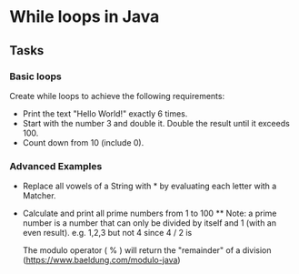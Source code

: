 # While loops in Java

## Tasks

### Basic loops
Create while loops to achieve the following requirements:

* Print the text "Hello World!" exactly 6 times.
* Start with the number 3 and double it. Double the result until it exceeds 100.
* Count down from 10 (include 0).

### Advanced Examples
* Replace all vowels of a String with * by evaluating each letter with a Matcher.
* Calculate and print all prime numbers from 1 to 100
  ** Note: a prime number is a number that can only be divided by itself and 1 (with an even result). e.g. 1,2,3 but not 4 since 4 / 2 is

  The modulo operator ( % ) will return the "remainder" of a division (https://www.baeldung.com/modulo-java)
